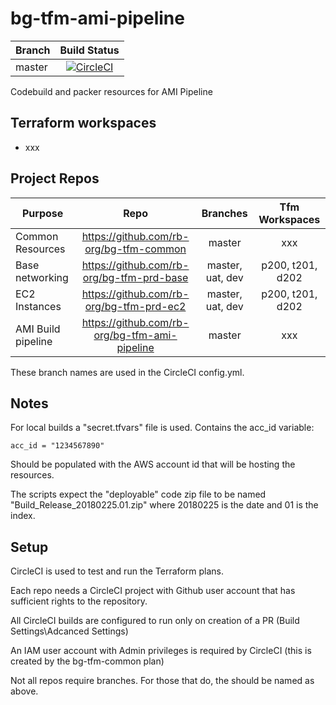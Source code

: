 # bg-tfm-ami-pipeline

|Branch|Build Status|
|---|:---:|
|master |[![CircleCI](https://circleci.com/gh/rb-org/bg-tfm-ami-pipeline.svg?style=svg&circle-token=bfb2de2463a04c1ecd3ed9a96ea690f0c8ba8cec)](https://circleci.com/gh/rb-org/bg-tfm-ami-pipeline)

Codebuild and packer resources for AMI Pipeline

## Terraform workspaces

* xxx

## Project Repos

| Purpose | Repo | Branches | Tfm Workspaces |
|---|:---:|:---:|:---:|
| Common Resources | https://github.com/rb-org/bg-tfm-common | master | xxx|
| Base networking | https://github.com/rb-org/bg-tfm-prd-base | master, uat, dev | p200, t201, d202 |
| EC2 Instances | https://github.com/rb-org/bg-tfm-prd-ec2 | master, uat, dev | p200, t201, d202 |
| AMI Build pipeline | https://github.com/rb-org/bg-tfm-ami-pipeline | master | xxx|

These branch names are used in the CircleCI config.yml.

## Notes

For local builds a "secret.tfvars" file is used. Contains the acc_id variable:

    acc_id = "1234567890"

Should be populated with the AWS account id that will be hosting the resources.

The scripts expect the "deployable" code zip file to be named "Build_Release_20180225.01.zip" where 20180225 is the date and 01 is the index.

## Setup

CircleCI is used to test and run the Terraform plans.

Each repo needs a CircleCI project with Github user account that has sufficient rights to the repository.

All CircleCI builds are configured to run only on creation of a PR (Build Settings\Adcanced Settings)

An IAM user account with Admin privileges is required by CircleCI (this is created by the bg-tfm-common plan)

Not all repos require branches. For those that do, the should be named as above.


